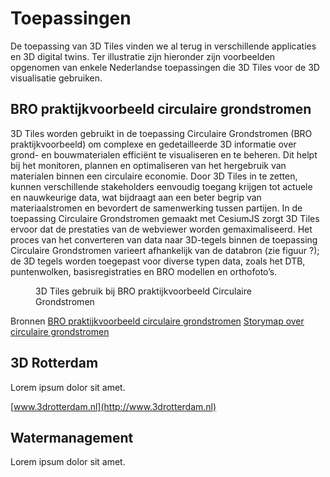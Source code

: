 # Toepassingen

De toepassing van 3D Tiles vinden we al terug in verschillende applicaties en 3D digital twins. Ter illustratie zijn hieronder zijn voorbeelden opgenomen van enkele Nederlandse toepassingen die 3D Tiles voor de 3D visualisatie gebruiken.

## BRO praktijkvoorbeeld circulaire grondstromen 
3D Tiles worden gebruikt in de toepassing Circulaire Grondstromen (BRO praktijkvoorbeeld) om complexe en gedetailleerde 3D informatie over grond- en bouwmaterialen efficiënt te visualiseren en te beheren. Dit helpt bij het monitoren, plannen en optimaliseren van het hergebruik van materialen binnen een circulaire economie. Door 3D Tiles in te zetten, kunnen verschillende stakeholders eenvoudig toegang krijgen tot actuele en nauwkeurige data, wat bijdraagt aan een beter begrip van materiaalstromen en bevordert de samenwerking tussen partijen. 
In de toepassing Circulaire Grondstromen gemaakt met CesiumJS zorgt 3D Tiles ervoor dat de prestaties van de webviewer worden gemaximaliseerd. Het proces van het converteren van data naar 3D-tegels binnen de toepassing Circulaire Grondstromen varieert afhankelijk van de databron (zie figuur ?); de 3D tegels worden toegepast voor diverse typen data, zoals het DTB, puntenwolken, basisregistraties en BRO modellen en orthofoto’s. 

<figure id="Figuur_x"> 
<a href="media/image9.svg" target="_blank"><img src="media/image9.svg" alt=""></a>
<figcaption>3D Tiles gebruik bij BRO praktijkvoorbeeld Circulaire Grondstromen</figcaption>
</figure>

Bronnen
[BRO praktijkvoorbeeld circulaire grondstromen](https://basisregistratieondergrond.nl/doe-mee/begin-dag-bro-tje/bro-tjes-2024/11-januari-2024/datagedreven-duurzamer-her-gebruik-grond/)
[Storymap over circulaire grondstromen](https://grondstromen.beta.geodan.nl/?story=circulaire%20grondstromen)


## 3D Rotterdam

Lorem ipsum dolor sit amet.

[www.3drotterdam.nl](http://www.3drotterdam.nl)

## Watermanagement

Lorem ipsum dolor sit amet.
